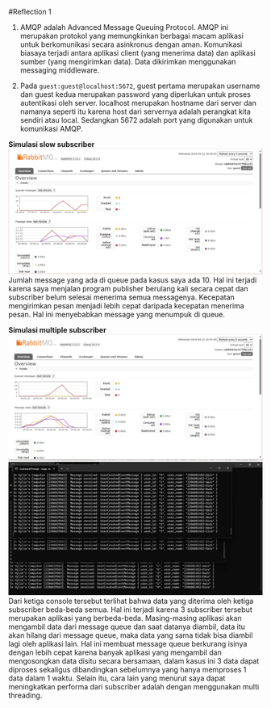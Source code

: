 #Reflection 1
1. AMQP adalah Advanced Message Queuing Protocol. AMQP ini merupakan protokol yang memungkinkan berbagai macam aplikasi untuk berkomunikasi secara asinkronus dengan aman. Komunikasi biasaya terjadi antara aplikasi client (yang menerima data) dan aplikasi sumber (yang mengirimkan data). Data dikirimkan menggunakan messaging middleware.

2. Pada ```guest:guest@localhost:5672```, guest pertama merupakan username dan guest kedua merupakan password yang diperlukan untuk proses autentikasi oleh server. localhost merupakan hostname dari server dan namanya seperti itu karena host dari servernya adalah perangkat kita sendiri atau local. Sedangkan 5672 adalah port yang digunakan untuk komunikasi AMQP.

<b> Simulasi slow subscriber </b>
![Simulasi slow subscriber](img/slow_subscriber.jpg)
Jumlah message yang ada di queue pada kasus saya ada 10. Hal ini terjadi karena saya menjalan program publisher berulang kali secara cepat dan subscriber belum selesai menerima semua messagenya. Kecepatan mengirimkan pesan menjadi lebih cepat daripada kecepatan menerima pesan. Hal ini menyebabkan message yang menumpuk di queue.

<b>Simulasi multiple subscriber </b>
![](img/3_subscribers.jpg)
![](img/three_console.jpg)
Dari ketiga console tersebut terlihat bahwa data yang diterima oleh ketiga subscriber beda-beda semua. Hal ini terjadi karena 3 subscriber tersebut merupakan aplikasi yang berbeda-beda. Masing-masing aplikasi akan mengambil data dari message queue dan saat datanya diambil, data itu akan hilang dari message queue, maka data yang sama tidak bisa diambil lagi oleh aplikasi lain. Hal ini membuat message queue berkurang isinya dengan lebih cepat karena banyak aplikasi yang mengambil dan mengosongkan data disitu secara bersamaan, dalam kasus ini 3 data dapat diproses sekaligus dibandingkan sebelumnya yang hanya memproses 1 data dalam 1 waktu. Selain itu, cara lain yang menurut saya dapat meningkatkan performa dari subscriber adalah dengan menggunakan multi threading.